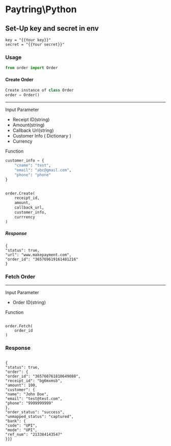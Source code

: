 # Paytring\Python
## Set-Up key and secret in env
    key = "{{Your key}}"
    secret = "{{Your secret}}"

### Usage

```python
from order import Order

```

#### Create Order

```python
Create instance of class Order
order = Order()
```


---
Input Parameter

- Receipt ID(string)
- Amount(string)
- Callback Url(string)
- Customer Info ( Dictionary )
- Currency

Function
```python
customer_info = {
    "cname": "test",
    "email": "abc@gmail.com",
    "phone": "phone"
}


order.Create(
    receipt_id,
    amount,
    callback_url,
    customer_info,
    currrency
)
```

##### Response
```
{
"status": true,
"url": "www.makepayment.com",
"order_id": "365769619161481216"
}
```

### Fetch Order
---
Input Parameter

- Order ID(string)

Function
```

order.Fetch(
    order_id
)
```

### Response
```

{
"status": true,
"order": {
"order_id": "365760761810649088",
"receipt_id": "bg6mxmsb",
"amount": 100,
"customer": {
"name": "John Doe",
"email": "test@test.com",
"phone": "9999999999"
},
"order_status": "success",
"unmapped_status": "captured",
"bank": {
"code": "UPI",
"mode": "UPI",
"ref_num": "213384143547"
}}}

```